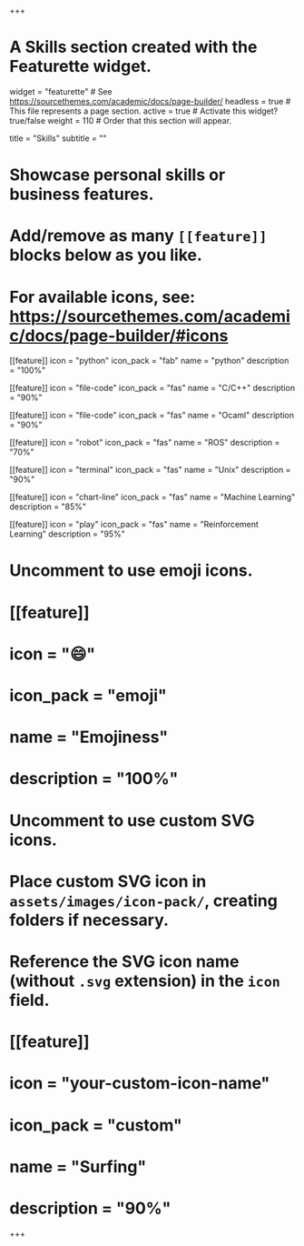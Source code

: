 +++
# A Skills section created with the Featurette widget.
widget = "featurette"  # See https://sourcethemes.com/academic/docs/page-builder/
headless = true  # This file represents a page section.
active = true  # Activate this widget? true/false
weight = 110  # Order that this section will appear.

title = "Skills"
subtitle = ""

# Showcase personal skills or business features.
#
# Add/remove as many `[[feature]]` blocks below as you like.
#
# For available icons, see: https://sourcethemes.com/academic/docs/page-builder/#icons

[[feature]]
  icon = "python"
  icon_pack = "fab"
  name = "python"
  description = "100%"

[[feature]]
  icon = "file-code"
  icon_pack = "fas"
  name = "C/C++"
  description = "90%"

[[feature]]
  icon = "file-code"
  icon_pack = "fas"
  name = "Ocaml"
  description = "90%"

[[feature]]
  icon = "robot"
  icon_pack = "fas"
  name = "ROS"
  description = "70%"

[[feature]]
  icon = "terminal"
  icon_pack = "fas"
  name = "Unix"
  description = "90%"

[[feature]]
  icon = "chart-line"
  icon_pack = "fas"
  name = "Machine Learning"
  description = "85%"

[[feature]]
  icon = "play"
  icon_pack = "fas"
  name = "Reinforcement Learning"
  description = "95%"  

# Uncomment to use emoji icons.
# [[feature]]
#  icon = ":smile:"
#  icon_pack = "emoji"
#  name = "Emojiness"
#  description = "100%"  

# Uncomment to use custom SVG icons.
# Place custom SVG icon in `assets/images/icon-pack/`, creating folders if necessary.
# Reference the SVG icon name (without `.svg` extension) in the `icon` field.
# [[feature]]
#  icon = "your-custom-icon-name"
#  icon_pack = "custom"
#  name = "Surfing"
#  description = "90%"

+++
